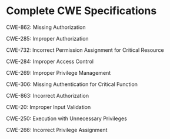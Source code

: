 

# Complete CWE Specifications

CWE-862: Missing Authorization

CWE-285: Improper Authorization

CWE-732: Incorrect Permission Assignment for Critical Resource

CWE-284: Improper Access Control

CWE-269: Improper Privilege Management

CWE-306: Missing Authentication for Critical Function

CWE-863: Incorrect Authorization

CWE-20: Improper Input Validation

CWE-250: Execution with Unnecessary Privileges

CWE-266: Incorrect Privilege Assignment